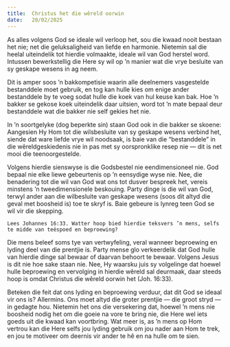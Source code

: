 ```yaml
---
title:  Christus het die wêreld oorwin
date:   20/02/2025
---
```


As alles volgens God se ideale wil verloop het, sou die kwaad nooit bestaan het nie; net die geluksaligheid van liefde en harmonie. Nietemin sal die heelal uiteindelik tot hierdie volmaakte, ideale wil van God herstel word. Intussen bewerkstellig die Here sy wil op ’n manier wat die vrye besluite van sy geskape wesens in ag neem.

Dit is amper soos ’n bakkompetisie waarin alle deelnemers vasgestelde bestanddele moet gebruik, en tog kan hulle kies om enige ander bestanddele by te voeg sodat hulle die koek van hul keuse kan bak. Hoe ’n bakker se gekose koek uiteindelik daar uitsien, word tot ’n mate bepaal deur bestanddele wat die bakker nie self gekies het nie.

In ’n soortgelyke (dog beperkte sin) staan God ook in die bakker se skoene: Aangesien Hy Hom tot die wilsbesluite van sy geskape wesens verbind het, siende dat ware liefde vrye wil noodsaak, is baie van die “bestanddele” in die wêreldgeskiedenis nie in pas met sy oorspronklike resep nie — dit is net mooi die teenoorgestelde.

Volgens hierdie sienswyse is die Godsbestel nie eendimensioneel nie. God bepaal nie elke liewe gebeurtenis op ’n eensydige wyse nie. Nee, die benadering tot die wil van God wat ons tot dusver bespreek het, vereis minstens ’n tweedimensionele beskouing. Party dinge is die wil van God, terwyl ander aan die wilbesluite van geskape wesens (soos dit altyd die geval met boosheid is) toe te skryf is. Baie gebeure is lynreg teen God se wil vir die skepping.

`Lees Johannes 16:33. Watter hoop bied hierdie teksvers ’n mens, selfs te midde van teëspoed en beproewing?`

Die mens beleef soms tye van vertwyfeling, veral wanneer beproewing en lyding deel van die prentjie is. Party mense glo verkeerdelik dat God hulle van hierdie dinge sal bewaar of daarvan behoort te bewaar. Volgens Jesus is dit nie hoe sake staan nie. Nee, Hy waarsku juis sy volgelinge dat hoewel hulle beproewing en vervolging in hierdie wêreld sal deurmaak, daar steeds hoop is omdat Christus die wêreld oorwin het (Joh. 16:33).

Beteken die feit dat ons lyding en beproewing verduur, dat dit God se ideaal vir ons is? Allermins. Ons moet altyd die groter prentjie — die groot stryd — in gedagte hou. Nietemin het ons die versekering dat, hoewel ’n mens nie boosheid nodig het om die goeie na vore te bring nie, die Here wel iets goeds uit die kwaad kan voortbring. Wat meer is, as ’n mens op Hom vertrou kan die Here selfs jou lyding gebruik om jou nader aan Hom te trek, en jou te motiveer om deernis vir ander te hê en na hulle om te sien.